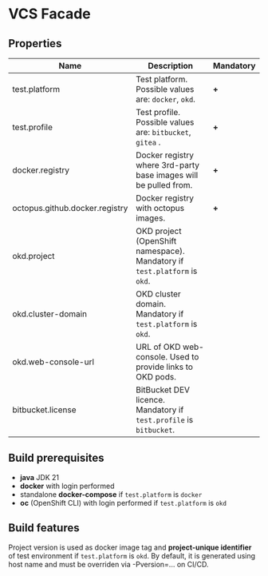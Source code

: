 # VCS Facade

## Properties

| Name                           | Description                                                               | Mandatory |
|--------------------------------|---------------------------------------------------------------------------|-----------|
| test.platform                  | Test platform. Possible values are: `docker`, `okd`.                      | **+**     |
| test.profile                   | Test profile. Possible values are: `bitbucket`, `gitea` .                 | **+**     |
| docker.registry                | Docker registry where 3rd-party base images will be pulled from.          | **+**     |
| octopus.github.docker.registry | Docker registry with octopus images.                                      | **+**     |
| okd.project                    | OKD project (OpenShift namespace). Mandatory if `test.platform` is `okd`. |           |
| okd.cluster-domain             | OKD cluster domain. Mandatory if `test.platform` is `okd`.                |           |
| okd.web-console-url            | URL of OKD web-console. Used to provide links to OKD pods.                |           |
| bitbucket.license              | BitBucket DEV licence. Mandatory if `test.profile` is `bitbucket`.        |           |

## Build prerequisites

* **java** JDK 21
* **docker** with login performed
* standalone **docker-compose** if `test.platform` is `docker`
* **oc** (OpenShift CLI) with login performed if `test.platform` is `okd`

## Build features

Project version is used as docker image tag and **project-unique identifier** of test environment if `test.platform` is `okd`. By default, it is generated using host name and must be overriden via -Pversion=... on CI/CD.   
